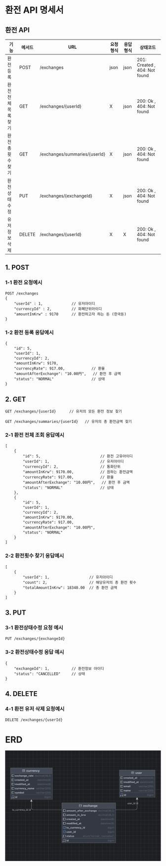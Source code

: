 # 환전 API 명세서

## 환전 API
| 기능     | 메서드    | URL                           | 요청형식 | 응답형식 | 상태코드      
|--------|--------|-------------------------------|----|------|-----------|
환전등록   | POST   | /exchanges                    | json | json | 201: Created , 404: Not found
환전 전체목록 찾기 | GET    | /exchanges/{userId}           | X   | json | 200: Ok , 404: Not found
환전 총 횟수찾기 | GET    | /exchanges/summaries/{userId} | X   | json | 200: Ok , 404: Not found
환전상태 수정   | PUT    | /exchanges/{exchangeId}       | X | json | 200: Ok , 404: Not found
유저정보 삭제   | DELETE | /exchanges/{userId}           | X | X    | 200: Ok , 404: Not found


## 1. POST

### 1-1 환전 요청예시
```
POST /exchanges 
{
    "userId" : 1,             // 유저아이디
    "currencyId" : 2,         // 화폐단위아이디
    "amountInKrw" : 9170      // 환전하고자 하는 돈 (한국돈)
}
```
### 1-2 환전 등록 응답예시
```
{
    "id": 5,
    "userId": 1,
    "currencyId": 2,
    "amountInKrw": 9170,
    "currencyRate": 917.00,            // 환율
    "amountAfterExchange": "10.00円",   // 환전 후 금액
    "status": "NORMAL"                 // 상태
}
```

## 2. GET
```
GET /exchanges/{userId}      // 유저의 모든 환전 정보 찾기

GET /exchanges/summaries/{userId}   // 유저의 총 환전금액 찾기
```
### 2-1 환전 전체 조회 응답예시
```
[
    {
        "id": 5,                           // 환전 고유아이디
        "userId": 1,                       // 유저아이디
        "currencyId": 2,                   // 통화단위
        "amountInKrw": 9170.00,            // 원하는 환전금액
        "currencyRate": 917.00,            // 환율
        "amountAfterExchange": "10.00円",   // 환전 후 금액
        "status": "NORMAL"                 // 상태
    },
    {
        "id": 5,
        "userId": 1,
        "currencyId": 2,
        "amountInKrw": 9170.00,
        "currencyRate": 917.00,
        "amountAfterExchange": "10.00円",
        "status": "NORMAL"
    }
]
```
### 2-2 환전횟수 찾기 응답예시
```
[
    {
        "userId": 1,                  // 유저아이디
        "count": 2,                   // 해당유저의 총 환전 횟수
        "totalAmountInKrw": 18340.00  // 총 환전 금액
    }
]
```

## 3. PUT

### 3-1 환전상태수정 요청 예시
```
PUT /exchanges/{exchangeId}
```
### 3-2 환전상태수정 응답 예시
```
{
    "exchangeId": 1,          // 환전정보 아이디
    "status": "CANCELLED"     // 상태
}
```


## 4. DELETE
### 4-1 환전 유저 삭제 요청예시
```
DELETE /exchanges/{userId}
```

# ERD
![Exchange](images/ERD.png)
